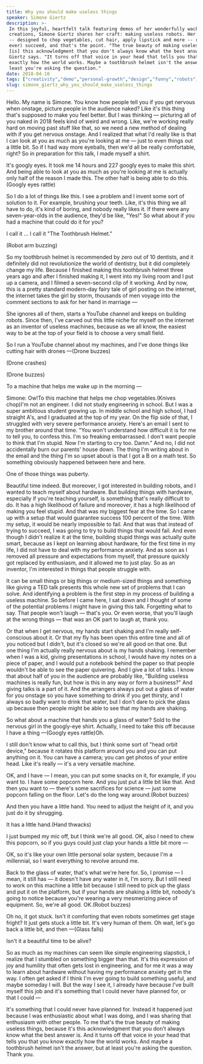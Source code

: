 ```yaml
---
title: Why you should make useless things
speaker: Simone Giertz
description: >-
 In this joyful, heartfelt talk featuring demos of her wonderfully wacky
 creations, Simone Giertz shares her craft: making useless robots. Her inventions
 -- designed to chop vegetables, cut hair, apply lipstick and more -- rarely (if
 ever) succeed, and that's the point. "The true beauty of making useless things
 [is] this acknowledgment that you don't always know what the best answer is,"
 Giertz says. "It turns off that voice in your head that tells you that you know
 exactly how the world works. Maybe a toothbrush helmet isn't the answer, but at
 least you're asking the question."
date: 2018-04-10
tags: ["creativity","demo","personal-growth","design","funny","robots","technology"]
slug: simone_giertz_why_you_should_make_useless_things
---
```


Hello. My name is Simone. You know how people tell you if you get nervous when onstage,
picture people in the audience naked? Like it's this thing that's supposed to make you
feel better. But I was thinking — picturing all of you naked in 2018 feels kind of weird
and wrong. Like, we're working really hard on moving past stuff like that, so we need a
new method of dealing with if you get nervous onstage. And I realized that what I'd really
like is that I can look at you as much as you're looking at me — just to even things out a
little bit. So if I had way more eyeballs, then we'd all be really comfortable, right? So
in preparation for this talk, I made myself a shirt.

It's googly eyes. It took me 14 hours and 227 googly eyes to make this shirt. And being
able to look at you as much as you're looking at me is actually only half of the reason I
made this. The other half is being able to do this.(Googly eyes rattle)

So I do a lot of things like this. I see a problem and I invent some sort of solution to
it. For example, brushing your teeth. Like, it's this thing we all have to do, it's kind
of boring, and nobody really likes it. If there were any seven-year-olds in the audience,
they'd be like, "Yes!" So what about if you had a machine that could do it for
you?

I call it ... I call it "The Toothbrush Helmet."

(Robot arm buzzing)

So my toothbrush helmet is recommended by zero out of 10 dentists, and it definitely did
not revolutionize the world of dentistry, but it did completely change my life. Because I
finished making this toothbrush helmet three years ago and after I finished making it, I
went into my living room and I put up a camera, and I filmed a seven-second clip of it
working. And by now, this is a pretty standard modern-day fairy tale of girl posting on
the internet, the internet takes the girl by storm, thousands of men voyage into the
comment sections to ask for her hand in marriage —

She ignores all of them, starts a YouTube channel and keeps on building robots. Since
then, I've carved out this little niche for myself on the internet as an inventor of
useless machines, because as we all know, the easiest way to be at the top of your field
is to choose a very small field.

So I run a YouTube channel about my machines, and I've done things like cutting hair with
drones —(Drone buzzes)

(Drone crashes)

(Drone buzzes)

To a machine that helps me wake up in the morning —

Simone: Ow!To this machine that helps me chop vegetables.(Knives chop)I'm not an engineer.
I did not study engineering in school. But I was a super ambitious student growing up. In
middle school and high school, I had straight A's, and I graduated at the top of my year.
On the flip side of that, I struggled with very severe performance anxiety. Here's an
email I sent to my brother around that time. "You won't understand how difficult it is for
me to tell you, to confess this. I'm so freaking embarrassed. I don't want people to think
that I'm stupid. Now I'm starting to cry too. Damn." And no, I did not accidentally burn
our parents' house down. The thing I'm writing about in the email and the thing I'm so
upset about is that I got a B on a math test. So something obviously happened between here
and here.

One of those things was puberty.

Beautiful time indeed. But moreover, I got interested in building robots, and I wanted to
teach myself about hardware. But building things with hardware, especially if you're
teaching yourself, is something that's really difficult to do. It has a high likelihood of
failure and moreover, it has a high likelihood of making you feel stupid. And that was my
biggest fear at the time. So I came up with a setup that would guarantee success 100
percent of the time. With my setup, it would be nearly impossible to fail. And that was
that instead of trying to succeed, I was going to try to build things that would fail. And
even though I didn't realize it at the time, building stupid things was actually quite
smart, because as I kept on learning about hardware, for the first time in my life, I did
not have to deal with my performance anxiety. And as soon as I removed all pressure and
expectations from myself, that pressure quickly got replaced by enthusiasm, and it allowed
me to just play. So as an inventor, I'm interested in things that people struggle
with.

It can be small things or big things or medium-sized things and something like giving a
TED talk presents this whole new set of problems that I can solve. And identifying a
problem is the first step in my process of building a useless machine. So before I came
here, I sat down and I thought of some of the potential problems I might have in giving
this talk. Forgetting what to say. That people won't laugh — that's you. Or even worse,
that you'll laugh at the wrong things — that was an OK part to laugh at, thank
you.

Or that when I get nervous, my hands start shaking and I'm really self-conscious about it.
Or that my fly has been open this entire time and all of you noticed but I didn't, but
it's closed so we're all good on that one. But one thing I'm actually really nervous about
is my hands shaking. I remember when I was a kid, giving presentations in school, I would
have my notes on a piece of paper, and I would put a notebook behind the paper so that
people wouldn't be able to see the paper quivering. And I give a lot of talks. I know that
about half of you in the audience are probably like, "Building useless machines is really
fun, but how is this in any way or form a business?" And giving talks is a part of it. And
the arrangers always put out a glass of water for you onstage so you have something to
drink if you get thirsty, and I always so badly want to drink that water, but I don't dare
to pick the glass up because then people might be able to see that my hands are
shaking.

So what about a machine that hands you a glass of water? Sold to the nervous girl in the
googly-eye shirt. Actually, I need to take this off because I have a thing —(Googly eyes
rattle)Oh.

I still don't know what to call this, but I think some sort of "head orbit device,"
because it rotates this platform around you and you can put anything on it. You can have a
camera; you can get photos of your entire head. Like it's really — it's a very versatile
machine.

OK, and I have — I mean, you can put some snacks on it, for example, if you want to. I
have some popcorn here. And you just put a little bit like that. And then you want to —
there's some sacrifices for science — just some popcorn falling on the floor. Let's do the
long way around.(Robot buzzes)

And then you have a little hand. You need to adjust the height of it, and you just do it
by shrugging.

It has a little hand.(Hand thwacks)

I just bumped my mic off, but I think we're all good. OK, also I need to chew this
popcorn, so if you guys could just clap your hands a little bit more —

OK, so it's like your own little personal solar system, because I'm a millennial, so I
want everything to revolve around me.

Back to the glass of water, that's what we're here for. So, I promise — I mean, it still
has — it doesn't have any water in it, I'm sorry. But I still need to work on this machine
a little bit because I still need to pick up the glass and put it on the platform, but if
your hands are shaking a little bit, nobody's going to notice because you're wearing a
very mesmerizing piece of equipment. So, we're all good. OK.(Robot buzzes)

Oh no, it got stuck. Isn't it comforting that even robots sometimes get stage fright? It
just gets stuck a little bit. It's very human of them. Oh wait, let's go back a little
bit, and then —(Glass falls)

Isn't it a beautiful time to be alive?

So as much as my machines can seem like simple engineering slapstick, I realize that I
stumbled on something bigger than that. It's this expression of joy and humility that
often gets lost in engineering, and for me it was a way to learn about hardware without
having my performance anxiety get in the way. I often get asked if I think I'm ever going
to build something useful, and maybe someday I will. But the way I see it, I already have
because I've built myself this job and it's something that I could never have planned for,
or that I could —

It's something that I could never have planned for. Instead it happened just because I was
enthusiastic about what I was doing, and I was sharing that enthusiasm with other people.
To me that's the true beauty of making useless things, because it's this acknowledgment
that you don't always know what the best answer is. And it turns off that voice in your
head that tells you that you know exactly how the world works. And maybe a toothbrush
helmet isn't the answer, but at least you're asking the question. Thank
you.

<!--
ad_duration=3.33
comment_count=66
event="TED2018"
external_start_time=0
has_talk_citation=0
intro_duration=11.82
is_subtitle_required="False"
is_talk_featured="True"
language="en"
language_swap="False"
native_language="en"
number_of_related_talks=6
number_of_speakers=1
number_of_subtitled_videos=28
number_of_tags=7
number_of_talk_download_languages=28
number_of_talk_more_resources=1
number_of_talk_recommendations=0
number_of_talks_take_actions=0
post_ad_duration=0.83
published_timestamp="2018-05-09 14:56:00"
recording_date="2018-04-10"
speaker_description="Inventor, robotics enthusiast"
speaker_is_published=1
speaker_name="Simone Giertz"
talk_name="Why you should make useless things"
talks_tags=["creativity","demo","personal-growth","design","funny","robots","technology"]
talks_take_action=[]
url_photo_speaker="https://pe.tedcdn.com/images/ted/d2428c714db548fe76e4f40a96373b01340a86b9_254x191.jpg"
url_photo_talk="https://s3.amazonaws.com/talkstar-photos/uploads/61497c13-e53d-4dd5-be62-04c1ed4fa659/SimoneGiertz_2018-embed.jpg"
url_webpage="https://www.ted.com/talks/simone_giertz_why_you_should_make_useless_things"
video_type_name="TED Stage Talk"
-->
